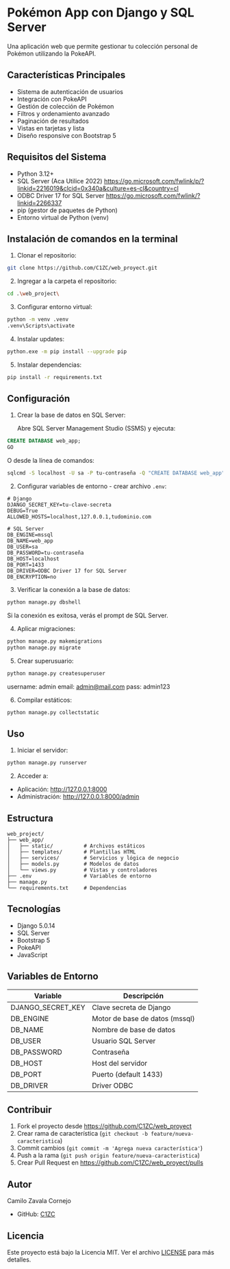 # Pokémon App con Django y SQL Server

Una aplicación web que permite gestionar tu colección personal de Pokémon utilizando la PokeAPI.

## Características Principales

- Sistema de autenticación de usuarios
- Integración con PokeAPI
- Gestión de colección de Pokémon
- Filtros y ordenamiento avanzado
- Paginación de resultados
- Vistas en tarjetas y lista
- Diseño responsive con Bootstrap 5

## Requisitos del Sistema

- Python 3.12+
- SQL Server (Aca Utilice 2022) https://go.microsoft.com/fwlink/p/?linkid=2216019&clcid=0x340a&culture=es-cl&country=cl
- ODBC Driver 17 for SQL Server https://go.microsoft.com/fwlink/?linkid=2266337
- pip (gestor de paquetes de Python)
- Entorno virtual de Python (venv)

## Instalación de comandos en la terminal

1. Clonar el repositorio:
```bash
git clone https://github.com/C1ZC/web_proyect.git

```
2. Ingregar a la carpeta el repositorio:
```bash
cd .\web_project\

```

3. Configurar entorno virtual:
```bash
python -m venv .venv
.venv\Scripts\activate
```

4. Instalar updates:
```bash
python.exe -m pip install --upgrade pip
```

5. Instalar dependencias:
```bash
pip install -r requirements.txt
```


## Configuración

1. Crear la base de datos en SQL Server:
   
   Abre SQL Server Management Studio (SSMS) y ejecuta:
```sql
CREATE DATABASE web_app;
GO
```
   O desde la línea de comandos:
```bash
sqlcmd -S localhost -U sa -P tu-contraseña -Q "CREATE DATABASE web_app"
```

2. Configurar variables de entorno - crear archivo `.env`:
```env
# Django
DJANGO_SECRET_KEY=tu-clave-secreta
DEBUG=True
ALLOWED_HOSTS=localhost,127.0.0.1,tudominio.com

# SQL Server
DB_ENGINE=mssql
DB_NAME=web_app
DB_USER=sa
DB_PASSWORD=tu-contraseña
DB_HOST=localhost
DB_PORT=1433
DB_DRIVER=ODBC Driver 17 for SQL Server
DB_ENCRYPTION=no
```

3. Verificar la conexión a la base de datos:
```bash
python manage.py dbshell
```
Si la conexión es exitosa, verás el prompt de SQL Server.

4. Aplicar migraciones:
```bash
python manage.py makemigrations
python manage.py migrate
```

5. Crear superusuario:
```bash
python manage.py createsuperuser
```

username: admin
email: admin@mail.com
pass: admin123


6. Compilar estáticos:
```bash
python manage.py collectstatic
```

## Uso

1. Iniciar el servidor:
```bash
python manage.py runserver
```

2. Acceder a:
- Aplicación: http://127.0.0.1:8000
- Administración: http://127.0.0.1:8000/admin


## Estructura

```
web_project/
├── web_app/
│   ├── static/          # Archivos estáticos
│   ├── templates/       # Plantillas HTML
│   ├── services/        # Servicios y lógica de negocio
│   ├── models.py        # Modelos de datos
│   └── views.py         # Vistas y controladores
├── .env                 # Variables de entorno
├── manage.py
└── requirements.txt     # Dependencias
```

## Tecnologías

- Django 5.0.14
- SQL Server
- Bootstrap 5
- PokeAPI
- JavaScript

## Variables de Entorno

| Variable | Descripción |
|----------|-------------|
| DJANGO_SECRET_KEY | Clave secreta de Django |
| DB_ENGINE | Motor de base de datos (mssql) |
| DB_NAME | Nombre de base de datos |
| DB_USER | Usuario SQL Server |
| DB_PASSWORD | Contraseña |
| DB_HOST | Host del servidor |
| DB_PORT | Puerto (default 1433) |
| DB_DRIVER | Driver ODBC |

## Contribuir

1. Fork el proyecto desde https://github.com/C1ZC/web_proyect
2. Crear rama de característica (`git checkout -b feature/nueva-caracteristica`)
3. Commit cambios (`git commit -m 'Agrega nueva característica'`)
4. Push a la rama (`git push origin feature/nueva-caracteristica`)
5. Crear Pull Request en https://github.com/C1ZC/web_proyect/pulls

## Autor

Camilo Zavala Cornejo
- GitHub: [C1ZC](https://github.com/C1ZC)

## Licencia

Este proyecto está bajo la Licencia MIT. Ver el archivo [LICENSE](LICENSE) para más detalles.